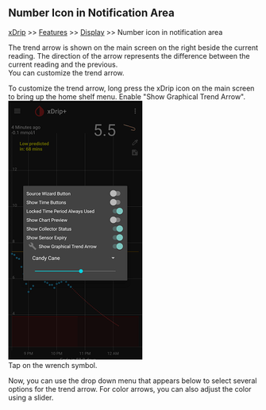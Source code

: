## Number Icon in Notification Area
[xDrip](../../README.md) >> [Features](../Features_page) >> [Display](./Display) >> Number icon in notification area  
  
The trend arrow is shown on the main screen on the right beside the current reading.  The direction of the arrow represents the difference between the current reading and the previous.  
You can customize the trend arrow.  
  
To customize the trend arrow, long press the xDrip icon on the main screen to bring up the home shelf menu.  Enable "Show Graphical Trend Arrow".  
![](./images/TrendArrow.png)  
Tap on the wrench symbol.  
  
Now, you can use the drop down menu that appears below to select several options for the trend arrow.  For color arrows, you can also adjust the color using a slider.  
  
